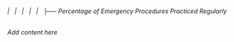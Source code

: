 ###### |   |   |   |   |   ├── Percentage of Emergency Procedures Practiced Regularly

*Add content here*
